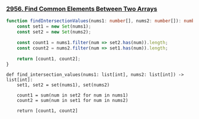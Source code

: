 ### [2956. Find Common Elements Between Two Arrays](https://leetcode.com/problems/find-common-elements-between-two-arrays)
```Typescript
function findIntersectionValues(nums1: number[], nums2: number[]): number[] {
    const set1 = new Set(nums1);
    const set2 = new Set(nums2);

    const count1 = nums1.filter(num => set2.has(num)).length;
    const count2 = nums2.filter(num => set1.has(num)).length;

    return [count1, count2];
}

```
```Python3
def find_intersection_values(nums1: list[int], nums2: list[int]) -> list[int]:
    set1, set2 = set(nums1), set(nums2)
    
    count1 = sum(num in set2 for num in nums1)
    count2 = sum(num in set1 for num in nums2)
    
    return [count1, count2]
```
